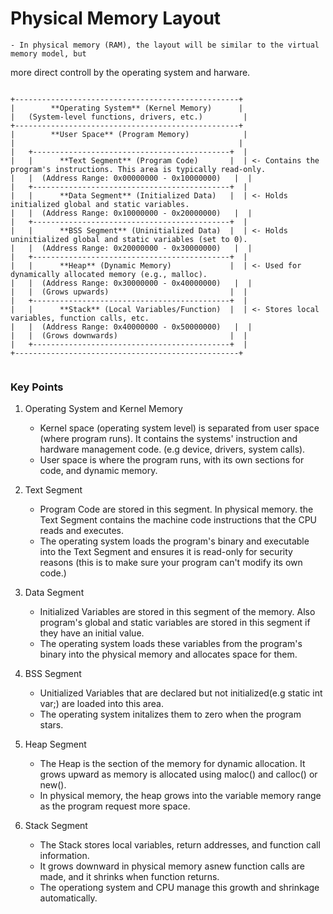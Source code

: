# Physical Memory Layout

	- In physical memory (RAM), the layout will be similar to the virtual memory model, but
more direct controll by the operating system and harware.

``` vbnet

+--------------------------------------------------+
|        **Operating System** (Kernel Memory)      |
|   (System-level functions, drivers, etc.)         |
+--------------------------------------------------+
|        **User Space** (Program Memory)            |
|                                                  |
|   +--------------------------------------------+  |
|   |      **Text Segment** (Program Code)       |  | <- Contains the program's instructions. This area is typically read-only.
|   |  (Address Range: 0x00000000 - 0x10000000)   |  |
|   +--------------------------------------------+  |
|   |      **Data Segment** (Initialized Data)   |  | <- Holds initialized global and static variables.
|   |  (Address Range: 0x10000000 - 0x20000000)   |  | 
|   +--------------------------------------------+  |
|   |      **BSS Segment** (Uninitialized Data)  |  | <- Holds uninitialized global and static variables (set to 0).
|   |  (Address Range: 0x20000000 - 0x30000000)   |  | 
|   +--------------------------------------------+  |
|   |      **Heap** (Dynamic Memory)             |  | <- Used for dynamically allocated memory (e.g., malloc).
|   |  (Address Range: 0x30000000 - 0x40000000)   |  | 
|   |  (Grows upwards)                           |  | 
|   +--------------------------------------------+  |
|   |      **Stack** (Local Variables/Function)  |  | <- Stores local variables, function calls, etc.
|   |  (Address Range: 0x40000000 - 0x50000000)   |  | 
|   |  (Grows downwards)                         |  | 
|   +--------------------------------------------+  |
+--------------------------------------------------+


```

### Key Points

1. Operating System and Kernel Memory
	- Kernel space (operating system level) is separated from user space (where program runs). It contains the systems' instruction
and hardware management code. (e.g device, drivers, system calls).
	- User space is where the program runs, with its own sections for code, and dynamic memory.

2. Text Segment
	- Program Code are stored in this segment. In physical memory. the Text Segment contains the machine code instructions that the CPU
reads and executes.
	- The operating system loads the program's binary and executable into the Text Segment and ensures it is read-only for security reasons
(this is to make sure your program can't modify its own code.)

3. Data Segment
	- Initialized Variables are stored in this segment of the memory. Also program's global and static variables are stored in this segment
if they have an initial value.
	- The operating system loads these variables from the program's binary into the physical memory and allocates space for them.

4. BSS Segment
	- Unitialized Variables that are declared but not initialized(e.g static int var;) are loaded into this area.
	- The operating system initalizes them to zero when the program stars.

5. Heap Segment
	- The Heap is the section of the memory for dynamic allocation. It grows upward as memory is allocated using maloc() and calloc() or new().
	- In physical memory, the heap grows into the variable memory range as the program request more space.

6. Stack Segment
	- The Stack stores local variables, return addresses, and function call information.
	- It grows downward in physical memory asnew function calls are made, and it shrinks when function returns.
	- The operationg system and CPU manage this growth and shrinkage automatically.
